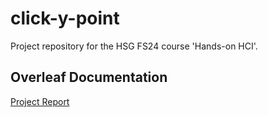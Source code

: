 # click-y-point
Project repository for the HSG FS24 course 'Hands-on HCI'.

## Overleaf Documentation

[Project Report](https://www.overleaf.com/6492845377bgdkpytmxtys#8879ad)